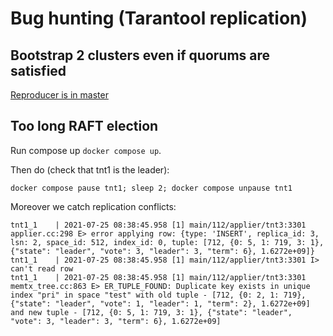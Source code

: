 # Bug hunting (Tarantool replication)

## Bootstrap 2 clusters even if quorums are satisfied
[Reproducer is in master](https://github.com/ochaton/hunting/tree/master)

## Too long RAFT election
Run compose up `docker compose up`.

Then do (check that tnt1 is the leader):

`docker compose pause tnt1; sleep 2; docker compose unpause tnt1`

Moreover we catch replication conflicts:
```
tnt1_1    | 2021-07-25 08:38:45.958 [1] main/112/applier/tnt3:3301 applier.cc:298 E> error applying row: {type: 'INSERT', replica_id: 3, lsn: 2, space_id: 512, index_id: 0, tuple: [712, {0: 5, 1: 719, 3: 1}, {"state": "leader", "vote": 3, "leader": 3, "term": 6}, 1.6272e+09]}
tnt1_1    | 2021-07-25 08:38:45.958 [1] main/112/applier/tnt3:3301 I> can't read row
tnt1_1    | 2021-07-25 08:38:45.958 [1] main/112/applier/tnt3:3301 memtx_tree.cc:863 E> ER_TUPLE_FOUND: Duplicate key exists in unique index "pri" in space "test" with old tuple - [712, {0: 2, 1: 719}, {"state": "leader", "vote": 1, "leader": 1, "term": 2}, 1.6272e+09] and new tuple - [712, {0: 5, 1: 719, 3: 1}, {"state": "leader", "vote": 3, "leader": 3, "term": 6}, 1.6272e+09]
```
